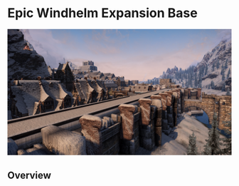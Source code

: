 # Epic Windhelm Expansion Base

![](/windhelm/pics/southwall.png?raw=true "An Epic Windhelm Expansion Mod")

## Overview

